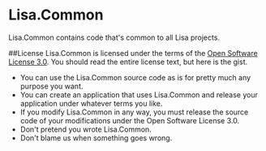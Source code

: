 Lisa.Common
===========
Lisa.Common contains code that's common to all Lisa projects.

##License
Lisa.Common is licensed under the terms of the [Open Software License 3.0](http://opensource.org/licenses/OSL-3.0). You should read the entire license text, but here is the gist.

* You can use the Lisa.Common source code as is for pretty much any purpose you want.
* You can create an application that uses Lisa.Common and release your application under whatever terms you like.
* If you modify Lisa.Common in any way, you must release the source code of your modifications under the Open Software License 3.0.
* Don't pretend you wrote Lisa.Common.
* Don't blame us when something goes wrong.